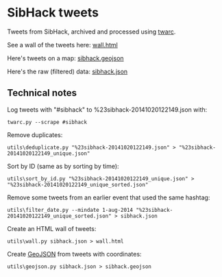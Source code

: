 SibHack tweets
==============

Tweets from SibHack, archived and processed using [twarc](https://github.com/edsu/twarc).

See a wall of the tweets here: [wall.html](https://hugovk.github.io/sibhack/wall.html)

Here's tweets on a map: [sibhack.geojson](https://github.com/hugovk/sibhack/blob/gh-pages/sibhack.geojson)

Here's the raw (filtered) data: [sibhack.json](https://github.com/hugovk/sibhack/blob/gh-pages/sibhack.json)


Technical notes
---------------

Log tweets with "#sibhack" to %23sibhack-20141020122149.json with:

    twarc.py --scrape #sibhack

Remove duplicates:

    utils\deduplicate.py "%23sibhack-20141020122149.json" > "%23sibhack-20141020122149_unique.json"

Sort by ID (same as by sorting by time):

    utils\sort_by_id.py "%23sibhack-20141020122149_unique.json" > "%23sibhack-20141020122149_unique_sorted.json"

Remove some tweets from an earlier event that used the same hashtag:

    utils\filter_date.py --mindate 1-aug-2014 "%23sibhack-20141020122149_unique_sorted.json" > sibhack.json

Create an HTML wall of tweets:

    utils\wall.py sibhack.json > wall.html

Create [GeoJSON](http://geojson.org/) from tweets with coordinates:

    utils\geojson.py sibhack.json > sibhack.geojson

